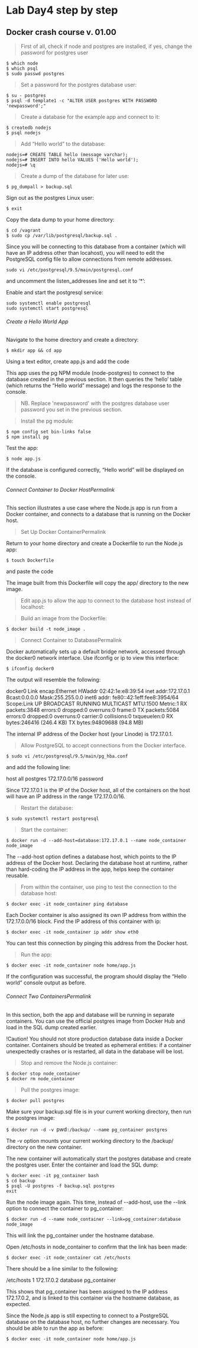 # Lab Day4 step by step
## Docker crash course v. 01.00

> First of all, check if node and postgres are installed, if yes, change the password for postgres user

```
$ which node
$ which psql
$ sudo passwd postgres

``` 

> Set a password for the postgres database user:

```
$ su - postgres
$ psql -d template1 -c "ALTER USER postgres WITH PASSWORD 'newpassword';"
``` 

> Create a database for the example app and connect to it:

``` 
$ createdb nodejs
$ psql nodejs
``` 
>Add “Hello world” to the database:

``` 
nodejs=# CREATE TABLE hello (message varchar);
nodejs=# INSERT INTO hello VALUES ('Hello world');
nodejs=# \q
``` 

>Create a dump of the database for later use:

``` 
$ pg_dumpall > backup.sql
``` 

Sign out as the postgres Linux user:

`$ exit` 

Copy the data dump to your home directory:

```
$ cd /vagrant
$ sudo cp /var/lib/postgresql/backup.sql . 
```

Since you will be connecting to this database from a container (which will have an IP address other than locahost), you will need to edit the PostgreSQL config file to allow connections from remote addresses. 

`sudo vi /etc/postgresql/9.5/main/postgresql.conf`

and uncomment the listen_addresses line and set it to ‘*’:

Enable and start the postgresql service:

``` 
sudo systemctl enable postgresql
sudo systemctl start postgresql
``` 

###### Create a Hello World App

Navigate to the home directory and create a directory:

`$ mkdir app && cd app`

Using a text editor, create app.js and add the code


This app uses the pg NPM module (node-postgres) to connect to the database created in the previous section. 
It then queries the ‘hello’ table (which returns the “Hello world” message) and logs the response to the console. 

>NB. Replace 'newpassword' with the postgres database user password you set in the previous section.

>Install the pg module:

```
$ npm config set bin-links false
$ npm install pg
```

Test the app:

`$ node app.js`

If the database is configured correctly, “Hello world” will be displayed on the console.


###### Connect Container to Docker HostPermalink

This section illustrates a use case where the Node.js app is run from a Docker container, and connects to a database that is running on the Docker host.

>Set Up Docker ContainerPermalink

Return to your home directory and create a Dockerfile to run the Node.js app:

`$ touch Dockerfile`

and paste the code

The image built from this Dockerfile will copy the app/ directory to the new image. 

>Edit app.js to allow the app to connect to the database host instead of localhost:


>Build an image from the Dockerfile:

`$ docker build -t node_image . `

>Connect Container to DatabasePermalink

Docker automatically sets up a default bridge network, accessed through the docker0 network interface. 
Use ifconfig or ip to view this interface:

`$ ifconfig docker0`

The output will resemble the following:
  
docker0 Link encap:Ethernet HWaddr 02:42:1e:e8:39:54
inet addr:172.17.0.1 Bcast:0.0.0.0 Mask:255.255.0.0
inet6 addr: fe80::42:1eff:fee8:3954/64 Scope:Link
UP BROADCAST RUNNING MULTICAST MTU:1500 Metric:1
RX packets:3848 errors:0 dropped:0 overruns:0 frame:0
TX packets:5084 errors:0 dropped:0 overruns:0 carrier:0
collisions:0 txqueuelen:0
RX bytes:246416 (246.4 KB) TX bytes:94809688 (94.8 MB)

The internal IP address of the Docker host (your Linode) is 172.17.0.1.


>Allow PostgreSQL to accept connections from the Docker interface. 

`$ sudo vi /etc/postgresql/9.5/main/pg_hba.conf`

and add the following line:

host    all             postgres        172.17.0.0/16           password

Since 172.17.0.1 is the IP of the Docker host, all of the containers on the host will have an IP address in the range 172.17.0.0/16.

> Restart the database:

`$ sudo systemctl restart postgresql`

>Start the container:

`$ docker run -d --add-host=database:172.17.0.1 --name node_container node_image`

The --add-host option defines a database host, which points to the IP address of the Docker host. Declaring the database host at runtime, 
rather than hard-coding the IP address in the app, helps keep the container reusable.

> From within the container, use ping to test the connection to the database host:

`$ docker exec -it node_container ping database`

Each Docker container is also assigned its own IP address from within the 172.17.0.0/16 block. 
Find the IP address of this container with ip:


`$ docker exec -it node_container ip addr show eth0`

You can test this connection by pinging this address from the Docker host.

>Run the app:

`$ docker exec -it node_container node home/app.js`

If the configuration was successful, the program should display the “Hello world” console output as before.


###### Connect Two ContainersPermalink

In this section, both the app and database will be running in separate containers. 
You can use the official postgres image from Docker Hub and load in the SQL dump created earlier.

!Caution!
You should not store production database data inside a Docker container. Containers should be treated as ephemeral entities: if a container unexpectedly crashes or is restarted, all data in the database will be lost.

> Stop and remove the Node.js container:

```
$ docker stop node_container
$ docker rm node_container
```

>Pull the postgres image:


`$ docker pull postgres`

Make sure your backup.sql file is in your current working directory, then run the postgres image:

`$ docker run -d -v `pwd`:/backup/ --name pg_container postgres`

The -v option mounts your current working directory to the /backup/ directory on the new container.

The new container will automatically start the postgres database and create the postgres user. Enter the container and load the SQL dump:

```
% docker exec -it pg_container bash
$ cd backup
$ psql -U postgres -f backup.sql postgres
exit
```

Run the node image again. This time, instead of --add-host, use the --link option to connect the container to pg_container:

`$ docker run -d --name node_container --link=pg_container:database node_image`

This will link the pg_container under the hostname database.

Open /etc/hosts in node_container to confirm that the link has been made:

`$ docker exec -it node_container cat /etc/hosts`

There should be a line similar to the following:

/etc/hosts
1
172.17.0.2  database  pg_container

This shows that pg_container has been assigned to the IP address 172.17.0.2, and is linked to this container via the hostname database, as expected.

Since the Node.js app is still expecting to connect to a PostgreSQL database on the database host, no further changes are necessary. 
You should be able to run the app as before:

`$ docker exec -it node_container node home/app.js`


